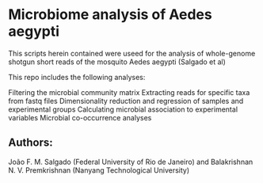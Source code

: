 <h1>Microbiome analysis of Aedes aegypti</h1> 

This scripts herein contained were useed for the analysis of whole-genome shotgun short reads of the mosquito Aedes aegypti (Salgado et al)

This repo includes the following analyses:

Filtering the microbial community matrix
Extracting reads for specific taxa from fastq files
Dimensionality reduction and regression of samples and experimental groups
Calculating microbial association to experimental variables
Microbial co-occurrence analyses

<h2>Authors:</h2>

João F. M. Salgado (Federal University of Rio de Janeiro) and Balakrishnan N. V. Premkrishnan (Nanyang Technological University)





